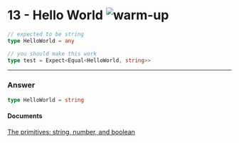 # 13 - Hello World <img src="https://img.shields.io/badge/-warm--up-teal" alt="warm-up"/>

```ts
// expected to be string
type HelloWorld = any
```
```ts
// you should make this work
type test = Expect<Equal<HelloWorld, string>>
```

---
### Answer
```ts
type HelloWorld = string
```

#### Documents
[The primitives: string, number, and boolean](https://www.typescriptlang.org/docs/handbook/2/everyday-types.html#the-primitives-string-number-and-boolean)